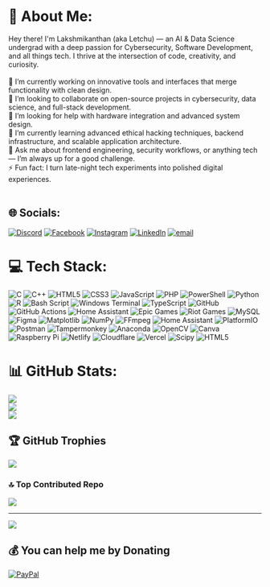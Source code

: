 # 💫 About Me:
Hey there! I'm Lakshmikanthan (aka Letchu) — an AI & Data Science undergrad with a deep passion for Cybersecurity, Software Development, and all things tech. I thrive at the intersection of code, creativity, and curiosity.<br><br>🔭 I’m currently working on innovative tools and interfaces that merge functionality with clean design.<br>👯 I’m looking to collaborate on open-source projects in cybersecurity, data science, and full-stack development.<br>🤝 I’m looking for help with hardware integration and advanced system design.<br>🌱 I’m currently learning advanced ethical hacking techniques, backend infrastructure, and scalable application architecture.<br>💬 Ask me about frontend engineering, security workflows, or anything tech — I’m always up for a good challenge.<br>⚡ Fun fact: I turn late-night tech experiments into polished digital experiences.<br><br>


## 🌐 Socials:
[![Discord](https://img.shields.io/badge/Discord-%237289DA.svg?logo=discord&logoColor=white)](https://discord.gg/npuhcMRD) [![Facebook](https://img.shields.io/badge/Facebook-%231877F2.svg?logo=Facebook&logoColor=white)](https://facebook.com/letchupkt) [![Instagram](https://img.shields.io/badge/Instagram-%23E4405F.svg?logo=Instagram&logoColor=white)](https://instagram.com/letchu_pkt) [![LinkedIn](https://img.shields.io/badge/LinkedIn-%230077B5.svg?logo=linkedin&logoColor=white)](https://linkedin.com/in/lakshmikanthank) [![email](https://img.shields.io/badge/Email-D14836?logo=gmail&logoColor=white)](mailto:lakshmikanthank2006@gmail.com) 

# 💻 Tech Stack:
![C](https://img.shields.io/badge/c-%2300599C.svg?style=plastic&logo=c&logoColor=white) ![C++](https://img.shields.io/badge/c++-%2300599C.svg?style=plastic&logo=c%2B%2B&logoColor=white) ![HTML5](https://img.shields.io/badge/html5-%23E34F26.svg?style=plastic&logo=html5&logoColor=white) ![CSS3](https://img.shields.io/badge/css3-%231572B6.svg?style=plastic&logo=css3&logoColor=white) ![JavaScript](https://img.shields.io/badge/javascript-%23323330.svg?style=plastic&logo=javascript&logoColor=%23F7DF1E) ![PHP](https://img.shields.io/badge/php-%23777BB4.svg?style=plastic&logo=php&logoColor=white) ![PowerShell](https://img.shields.io/badge/PowerShell-%235391FE.svg?style=plastic&logo=powershell&logoColor=white) ![Python](https://img.shields.io/badge/python-3670A0?style=plastic&logo=python&logoColor=ffdd54) ![R](https://img.shields.io/badge/r-%23276DC3.svg?style=plastic&logo=r&logoColor=white) ![Bash Script](https://img.shields.io/badge/bash_script-%23121011.svg?style=plastic&logo=gnu-bash&logoColor=white) ![Windows Terminal](https://img.shields.io/badge/Windows%20Terminal-%234D4D4D.svg?style=plastic&logo=windows-terminal&logoColor=white) ![TypeScript](https://img.shields.io/badge/typescript-%23007ACC.svg?style=plastic&logo=typescript&logoColor=white) ![GitHub](https://img.shields.io/badge/github-%23121011.svg?style=plastic&logo=github&logoColor=white) ![GitHub Actions](https://img.shields.io/badge/github%20actions-%232671E5.svg?style=plastic&logo=githubactions&logoColor=white) ![Home Assistant](https://img.shields.io/badge/home%20assistant-%2341BDF5.svg?style=plastic&logo=home-assistant&logoColor=white) ![Epic Games](https://img.shields.io/badge/epicgames-%23313131.svg?style=plastic&logo=epicgames&logoColor=white) ![Riot Games](https://img.shields.io/badge/riotgames-D32936.svg?style=plastic&logo=riotgames&logoColor=white) ![MySQL](https://img.shields.io/badge/mysql-4479A1.svg?style=plastic&logo=mysql&logoColor=white) ![Figma](https://img.shields.io/badge/figma-%23F24E1E.svg?style=plastic&logo=figma&logoColor=white) ![Matplotlib](https://img.shields.io/badge/Matplotlib-%23ffffff.svg?style=plastic&logo=Matplotlib&logoColor=black) ![NumPy](https://img.shields.io/badge/numpy-%23013243.svg?style=plastic&logo=numpy&logoColor=white) ![FFmpeg](https://shields.io/badge/FFmpeg-%23171717.svg?logo=ffmpeg&style=plastic&labelColor=171717&logoColor=5cb85c) ![Home Assistant](https://img.shields.io/badge/home%20assistant-%2341BDF5.svg?style=plastic&logo=home-assistant&logoColor=white) ![PlatformIO](https://img.shields.io/badge/PlatformIO-%23222.svg?style=plastic&logo=platformio&logoColor=%23f5822a) ![Postman](https://img.shields.io/badge/Postman-FF6C37?style=plastic&logo=postman&logoColor=white) ![Tampermonkey](https://img.shields.io/badge/tampermonkey-%2300485B.svg?style=plastic&logo=tampermonkey&logoColor=white) ![Anaconda](https://img.shields.io/badge/Anaconda-%2344A833.svg?style=plastic&logo=anaconda&logoColor=white) ![OpenCV](https://img.shields.io/badge/opencv-%23white.svg?style=plastic&logo=opencv&logoColor=white) ![Canva](https://img.shields.io/badge/Canva-%2300C4CC.svg?style=plastic&logo=Canva&logoColor=white) ![Raspberry Pi](https://img.shields.io/badge/-Raspberry_Pi-C51A4A?style=plastic&logo=Raspberry-Pi) ![Netlify](https://img.shields.io/badge/netlify-%23000000.svg?style=plastic&logo=netlify&logoColor=#00C7B7) ![Cloudflare](https://img.shields.io/badge/Cloudflare-F38020?style=plastic&logo=Cloudflare&logoColor=white) ![Vercel](https://img.shields.io/badge/vercel-%23000000.svg?style=plastic&logo=vercel&logoColor=white) ![Scipy](https://img.shields.io/badge/SciPy-%230C55A5.svg?style=plastic&logo=scipy&logoColor=%white) ![HTML5](https://img.shields.io/badge/html5-%23E34F26.svg?style=plastic&logo=html5&logoColor=white)
# 📊 GitHub Stats:
![](https://github-readme-stats.vercel.app/api?username=letchupkt&theme=neon&hide_border=false&include_all_commits=true&count_private=true)<br/>
![](https://nirzak-streak-stats.vercel.app/?user=letchupkt&theme=neon&hide_border=false)<br/>
![](https://github-readme-stats.vercel.app/api/top-langs/?username=letchupkt&theme=neon&hide_border=false&include_all_commits=true&count_private=true&layout=compact)

## 🏆 GitHub Trophies
![](https://github-profile-trophy.vercel.app/?username=letchupkt&theme=aura_dark&no-frame=false&no-bg=false&margin-w=4)

### 🔝 Top Contributed Repo
![](https://github-contributor-stats.vercel.app/api?username=letchupkt&limit=5&theme=neon&combine_all_yearly_contributions=true)

---
[![](https://visitcount.itsvg.in/api?id=letchupkt&icon=2&color=3)](https://visitcount.itsvg.in)

  ## 💰 You can help me by Donating
  [![PayPal](https://img.shields.io/badge/PayPal-00457C?style=for-the-badge&logo=paypal&logoColor=white)](https://paypal.me/letchupkt) 

  
<!-- Proudly created with GPRM ( https://gprm.itsvg.in ) -->
